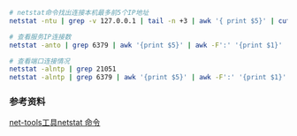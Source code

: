 ```sh
# netstat命令找出连接本机最多前5个IP地址
netstat -ntu | grep -v 127.0.0.1 | tail -n +3 | awk '{ print $5}' | cut -d : -f 1 | sort | uniq -c| sort -n -r | head -n 5

# 查看服务IP连接数
netstat -anto | grep 6379 | awk '{print $5}' | awk -F':' '{print $1}' | sort | uniq -c | sort -rn

# 查看端口连接情况
netstat -alntp | grep 21051
netstat -alntp | grep 6379 | awk '{print $5}' | awk -F':' '{print $1}' | sort | uniq -c | sort -rn
```



### 参考资料

[net-tools工具netstat 命令](https://www.cnblogs.com/pipci/p/12531510.html)

